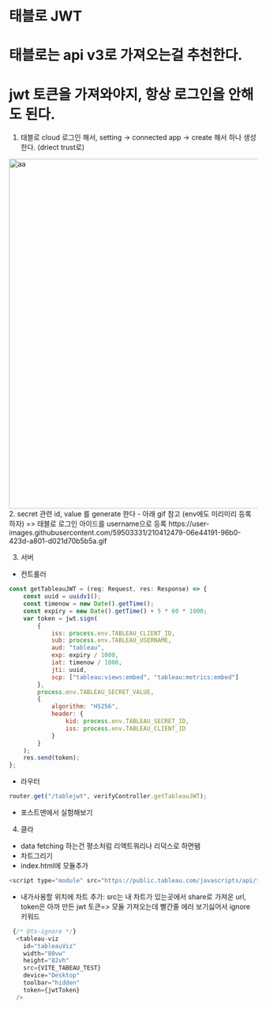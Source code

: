 # 태블로 JWT

# 태블로는 api v3로 가져오는걸 추천한다.
# jwt 토큰을 가져와야지, 항상 로그인을 안해도 된다.


1. 태블로 cloud 로그인 해서, setting -> connected app -> create 해서 하나 생성한다. (driect trust로)
<img width="709" alt="aa" src="https://user-images.githubusercontent.com/59503331/210412456-758b6a74-c174-434b-9567-81c857f11737.png">
2. secret 관련 id, value 를 generate 한다 - 아래 gif 참고 (env에도 미리미리 등록하자) => 태블로 로그인 아이드를 username으로 등록
https://user-images.githubusercontent.com/59503331/210412479-06e44191-96b0-423d-a801-d021d70b5b5a.gif

3. 서버
- 컨트롤러
```js
const getTableauJWT = (req: Request, res: Response) => {
    const uuid = uuidv1();
    const timenow = new Date().getTime();
    const expiry = new Date().getTime() + 5 * 60 * 1000;
    var token = jwt.sign(
        {
            iss: process.env.TABLEAU_CLIENT_ID,
            sub: process.env.TABLEAU_USERNAME,
            aud: "tableau",
            exp: expiry / 1000,
            iat: timenow / 1000,
            jti: uuid,
            scp: ["tableau:views:embed", "tableau:metrics:embed"]
        },
        process.env.TABLEAU_SECRET_VALUE,
        {
            algorithm: "HS256",
            header: {
                kid: process.env.TABLEAU_SECRET_ID,
                iss: process.env.TABLEAU_CLIENT_ID
            }
        }
    );
    res.send(token);
};
```
- 라우터
```js
router.get("/tablejwt", verifyController.getTableauJWT);
```

- 포스트맨에서 실험해보기


4. 클라
- data fetching 하는건 평소처럼 리액트쿼리나 리덕스로 하면됌
- 차트그리기
- index.html에 모듈추가
```js
<script type="module" src="https://public.tableau.com/javascripts/api/tableau.embedding.3.latest.min.js"></script>
```
- 내가사용할 위치에 차트 추가: src는 내 차트가 있는곳에서 share로 가져온 url, token은 아까 만든 jwt 토큰=> 모듈 가져오는데 빨간줄 에러 보기싫어서 ignore 키워드
```js
 {/* @ts-ignore */}
  <tableau-viz
    id="tableauViz"
    width="80vw"
    height="82vh"
    src={VITE_TABEAU_TEST}
    device="Desktop"
    toolbar="hidden"
    token={jwtToken}
  />
```
